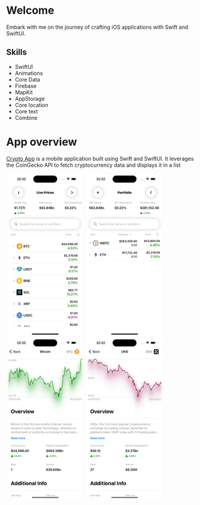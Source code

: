 # Welcome
Embark with me on the journey of crafting iOS applications with Swift and SwiftUI.</div>

## Skills
- SwiftUI
- Animations 
- Core Data
- Firebase
- MapKit
- AppStorage
- Core location
- Core text
- Combine
  
# App overview
<a href="https://github.com/Huss3n/CryptoSwiftUI"> Crypto App</a> is a mobile application built using Swift and SwiftUI. It leverages the CoinGecko API to fetch cryptocurrency data and displays it in a list
<p>
   <img src="https://github.com/Huss3n/CryptoSwiftUI/blob/main/Screenshots/homescreen.png", width="200" hspace="4"/>
   <img src="https://github.com/Huss3n/CryptoSwiftUI/blob/main/Screenshots/portfolioscreen.png", width="200" hspace="4"/>
   <img src="https://github.com/Huss3n/CryptoSwiftUI/blob/main/Screenshots/detailsUp.png", width="200" hspace="4"/>
   <img src="https://github.com/Huss3n/CryptoSwiftUI/blob/main/Screenshots/detailsDown.png", width="200" hspace="4"/>
</p>
